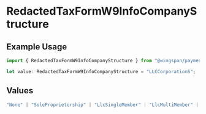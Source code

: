 # RedactedTaxFormW9InfoCompanyStructure

## Example Usage

```typescript
import { RedactedTaxFormW9InfoCompanyStructure } from "@wingspan/payments/sdk/models/shared";

let value: RedactedTaxFormW9InfoCompanyStructure = "LLCCorporationS";
```

## Values

```typescript
"None" | "SoleProprietorship" | "LlcSingleMember" | "LlcMultiMember" | "CorporationS" | "LLCCorporationS" | "LLCCorporationC" | "LLCPartnership" | "CorporationC" | "Partnership"
```